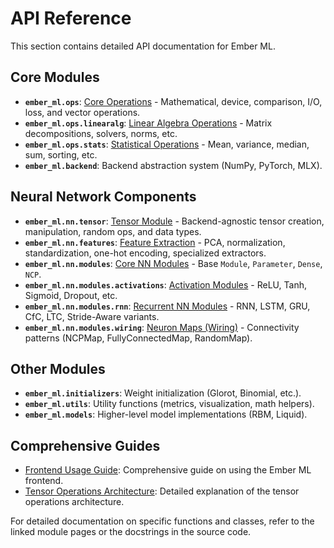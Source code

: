 # API Reference

This section contains detailed API documentation for Ember ML.

## Core Modules

-   **`ember_ml.ops`**: [Core Operations](ops.md) - Mathematical, device, comparison, I/O, loss, and vector operations.
-   **`ember_ml.ops.linearalg`**: [Linear Algebra Operations](linearalg.md) - Matrix decompositions, solvers, norms, etc.
-   **`ember_ml.ops.stats`**: [Statistical Operations](stats.md) - Mean, variance, median, sum, sorting, etc.
-   **`ember_ml.backend`**: Backend abstraction system (NumPy, PyTorch, MLX).

## Neural Network Components

-   **`ember_ml.nn.tensor`**: [Tensor Module](nn_tensor.md) - Backend-agnostic tensor creation, manipulation, random ops, and data types.
-   **`ember_ml.nn.features`**: [Feature Extraction](nn_features.md) - PCA, normalization, standardization, one-hot encoding, specialized extractors.
-   **`ember_ml.nn.modules`**: [Core NN Modules](nn_modules.md) - Base `Module`, `Parameter`, `Dense`, `NCP`.
-   **`ember_ml.nn.modules.activations`**: [Activation Modules](nn_activations.md) - ReLU, Tanh, Sigmoid, Dropout, etc.
-   **`ember_ml.nn.modules.rnn`**: [Recurrent NN Modules](nn_modules_rnn.md) - RNN, LSTM, GRU, CfC, LTC, Stride-Aware variants.
-   **`ember_ml.nn.modules.wiring`**: [Neuron Maps (Wiring)](nn_modules_wiring.md) - Connectivity patterns (NCPMap, FullyConnectedMap, RandomMap).

## Other Modules

-   **`ember_ml.initializers`**: Weight initialization (Glorot, Binomial, etc.).
-   **`ember_ml.utils`**: Utility functions (metrics, visualization, math helpers).
-   **`ember_ml.models`**: Higher-level model implementations (RBM, Liquid).

## Comprehensive Guides

-   [Frontend Usage Guide](frontend_usage_guide.md): Comprehensive guide on using the Ember ML frontend.
-   [Tensor Operations Architecture](tensor_architecture.md): Detailed explanation of the tensor operations architecture.

For detailed documentation on specific functions and classes, refer to the linked module pages or the docstrings in the source code.
